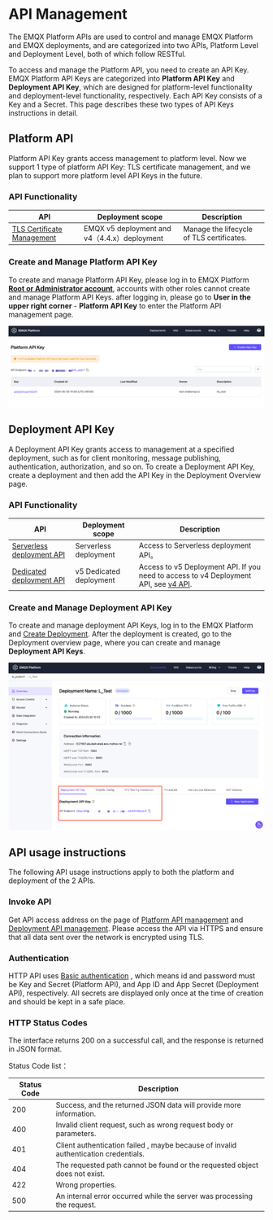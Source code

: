 # API Management

The EMQX Platform APIs are used to control and manage EMQX Platform and EMQX deployments, and are categorized into two APIs, Platform Level and Deployment Level, both of which follow RESTful.

To access and manage the Platform API, you need to create an API Key. EMQX Platform API Keys are categorized into **Platform API Key** and **Deployment API Key**, which are designed for platform-level functionality and deployment-level functionality, respectively. Each API Key consists of a Key and a Secret. This page describes these two types of API Keys instructions in detail.


## Platform API
Platform API Key grants access management to platform level. Now we support 1 type of platform API Key: TLS certificate management, and we plan to support more platform level API Keys in the future.


### API Functionality
| API         | Deployment scope    | Description                           |
| ----------- | ---------------|-------------------------------------------- |
|  [TLS Certificate Management](./tls_certificate.md)  |EMQX v5 deployment and  v4（4.4.x）deployment | Manage the lifecycle of TLS certificates. |

### Create and Manage Platform API Key
To create and manage Platform API Key, please log in to EMQX Platform **[Root or Administrator account](../feature/role.md)**, accounts with other roles cannot create and manage Platform API Keys. after logging in, please go to **User in the upper right corner** - **Platform API Key** to enter the Platform API management page.

![platform_key](./_assets/platform_key.png)


## Deployment API Key
A Deployment API Key grants access to management at a specified deployment, such as for client monitoring, message publishing, authentication, authorization, and so on. To create a Deployment API Key, create a deployment and then add the API Key in the Deployment Overview page.

### API Functionality
| API         | Deployment scope     | Description                            |
| ----------- | ---------------|-------------------------------------------- |
|  [Serverless deployment API](./serverless.md)  | Serverless deployment | Access to Serverless deployment API。 |
|  [Dedicated deployment API](https://docs.emqx.com/en/cloud/latest/api/dedicated)  | v5 Dedicated deployment | Access to v5 Deployment API. If you need to access to v4 Deployment API, see [v4 API](https://docs.emqx.com/en/cloud/v4/api/dedicated.html). |


### Create and Manage Deployment API Key
To create and manage deployment API Keys, log in to the EMQX Platform and [Create Deployment](../create/overview.md). After the deployment is created, go to the Deployment overview page, where you can create and manage **Deployment API Keys**.

![deployment_key](./_assets/deployment_key.png)

## API usage instructions
The following API usage instructions apply to both the platform and deployment of the 2 APIs.

### Invoke API

Get API access address on the page of [Platform API management](./api_overview.md#create-and-manage-platform-api-key) and [Deployment API management](./api_overview.md#create-and-manage-deployment-api-key). Please access the API via HTTPS and ensure that all data sent over the network is encrypted using TLS.


### Authentication
HTTP API uses [Basic authentication](https://datatracker.ietf.org/doc/html/rfc7617) , which means id and password must be Key and Secret (Platform API), and App ID and App Secret (Deployment API), respectively. All secrets are displayed only once at the time of creation and should be kept in a safe place.

### HTTP Status Codes

The interface returns 200 on a successful call, and the response is returned in JSON format.

Status Code list：


| Status Code | Description                                                  |
| ----------- | ------------------------------------------------------------ |
| 200         | Success, and the returned JSON data will provide more information. |
| 400         | Invalid client request, such as wrong request body or parameters. |
| 401         | Client authentication failed , maybe because of invalid authentication credentials. |
| 404         | The requested path cannot be found or the requested object does not exist. |
| 422         | Wrong properties. |
| 500         | An internal error occurred while the server was processing the request. |


